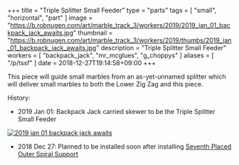 +++
title = "Triple Splitter Small Feeder"
type = "parts"
tags = [ "small", "horizontal", "part" ]
image = "https://b.robnugen.com/art/marble_track_3/workers/2019/2019_jan_01_backpack_jack_awaits.jpg"
thumbnail = "https://b.robnugen.com/art/marble_track_3/workers/2019/thumbs/2019_jan_01_backpack_jack_awaits.jpg"
description = "Triple Splitter Small Feeder"
workers = [
	"backpack_jack",
    "mr_mcglues",
    "g_choppys"
]
aliases = [
    "/p/tssf"
]
date = 2018-12-27T19:14:58+09:00
+++

This piece will guide small marbles from an as-yet-unnamed splitter which will deliver small marbles to both the Lower Zig Zag and this piece.

History:

* 2019 Jan 01: Backpack Jack carried skewer to be the Triple Splitter Small Feeder

[![2019 jan 01 backpack jack awaits](//b.robnugen.com/art/marble_track_3/workers/2019/thumbs/2019_jan_01_backpack_jack_awaits.jpg)](//b.robnugen.com/art/marble_track_3/workers/2019/2019_jan_01_backpack_jack_awaits.jpg)

* 2018 Dec 27: Planned to be installed soon after installing
  [Seventh Placed Outer Spiral Support](/p/7poss)
